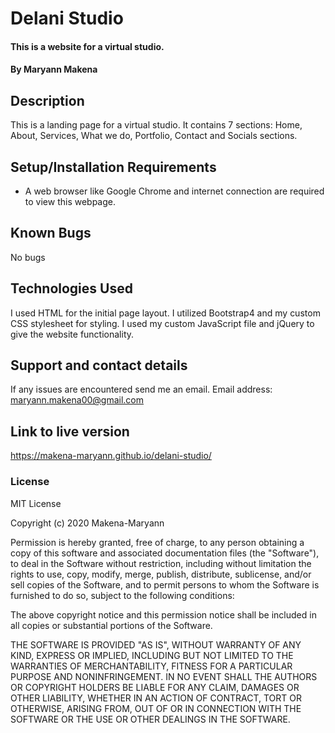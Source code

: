 # Delani Studio

#### This is a website for a virtual studio.

#### By **Maryann Makena**

## Description

This is a landing page for a virtual studio. It contains 7 sections: Home, About, Services, What we do, Portfolio, Contact and Socials sections.

## Setup/Installation Requirements

- A web browser like Google Chrome and internet connection are required to view this webpage.

## Known Bugs

No bugs

## Technologies Used

I used HTML for the initial page layout. I utilized Bootstrap4 and my custom CSS stylesheet for styling. I used my custom JavaScript file and jQuery to give the website functionality.

## Support and contact details

If any issues are encountered send me an email. Email address: maryann.makena00@gmail.com

## Link to live version

https://makena-maryann.github.io/delani-studio/

### License

MIT License

Copyright (c) 2020 Makena-Maryann

Permission is hereby granted, free of charge, to any person obtaining a copy
of this software and associated documentation files (the "Software"), to deal
in the Software without restriction, including without limitation the rights
to use, copy, modify, merge, publish, distribute, sublicense, and/or sell
copies of the Software, and to permit persons to whom the Software is
furnished to do so, subject to the following conditions:

The above copyright notice and this permission notice shall be included in all
copies or substantial portions of the Software.

THE SOFTWARE IS PROVIDED "AS IS", WITHOUT WARRANTY OF ANY KIND, EXPRESS OR
IMPLIED, INCLUDING BUT NOT LIMITED TO THE WARRANTIES OF MERCHANTABILITY,
FITNESS FOR A PARTICULAR PURPOSE AND NONINFRINGEMENT. IN NO EVENT SHALL THE
AUTHORS OR COPYRIGHT HOLDERS BE LIABLE FOR ANY CLAIM, DAMAGES OR OTHER
LIABILITY, WHETHER IN AN ACTION OF CONTRACT, TORT OR OTHERWISE, ARISING FROM,
OUT OF OR IN CONNECTION WITH THE SOFTWARE OR THE USE OR OTHER DEALINGS IN THE
SOFTWARE.
